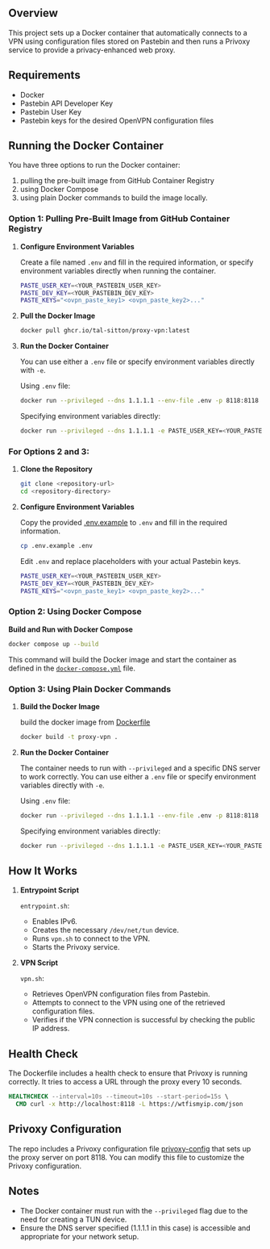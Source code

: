 ## Overview

This project sets up a Docker container that automatically connects to a VPN using configuration files stored on
Pastebin and then runs a Privoxy service to provide a privacy-enhanced web proxy.

## Requirements

- Docker
- Pastebin API Developer Key
- Pastebin User Key
- Pastebin keys for the desired OpenVPN configuration files

## Running the Docker Container

You have three options to run the Docker container:

1. pulling the pre-built image from GitHub Container Registry
2. using Docker Compose
3. using plain Docker commands to build the image locally.

### Option 1: Pulling Pre-Built Image from GitHub Container Registry

1. **Configure Environment Variables**

   Create a file named `.env` and fill in the required information, or specify environment variables directly when
   running the container.

   ```sh
   PASTE_USER_KEY=<YOUR_PASTEBIN_USER_KEY>
   PASTE_DEV_KEY=<YOUR_PASTEBIN_DEV_KEY>
   PASTE_KEYS="<ovpn_paste_key1> <ovpn_paste_key2>..."
   ```

2. **Pull the Docker Image**

   ```sh
   docker pull ghcr.io/tal-sitton/proxy-vpn:latest
   ```

3. **Run the Docker Container**

   You can use either a `.env` file or specify environment variables directly with `-e`.

   Using `.env` file:

   ```sh
   docker run --privileged --dns 1.1.1.1 --env-file .env -p 8118:8118 ghcr.io/tal-sitton/proxy-vpn:latest
   ```

   Specifying environment variables directly:

   ```sh
   docker run --privileged --dns 1.1.1.1 -e PASTE_USER_KEY=<YOUR_PASTEBIN_USER_KEY> -e PASTE_DEV_KEY=<YOUR_PASTEBIN_DEV_KEY> -e PASTE_KEYS="<ovpn_paste_key1> <ovpn_paste_key2>..." -p 8118:8118 ghcr.io/tal-sitton/proxy-vpn:latest
   ```

### For Options 2 and 3:

1. **Clone the Repository**

   ```sh
   git clone <repository-url>
   cd <repository-directory>
   ```

2. **Configure Environment Variables**

   Copy the provided [.env.example](.env.example) to `.env` and fill in the required information.

   ```sh
   cp .env.example .env
   ```

   Edit `.env` and replace placeholders with your actual Pastebin keys.

   ```sh
   PASTE_USER_KEY=<YOUR_PASTEBIN_USER_KEY>
   PASTE_DEV_KEY=<YOUR_PASTEBIN_DEV_KEY>
   PASTE_KEYS="<ovpn_paste_key1> <ovpn_paste_key2>..."
   ```

### Option 2: Using Docker Compose

**Build and Run with Docker Compose**

   ```sh
   docker compose up --build
   ```

This command will build the Docker image and start the container as defined in
the [`docker-compose.yml`](docker-compose.yml) file.

### Option 3: Using Plain Docker Commands

1. **Build the Docker Image**

   build the docker image from [Dockerfile](Dockerfile)

   ```sh
   docker build -t proxy-vpn .
   ```

2. **Run the Docker Container**

   The container needs to run with `--privileged` and a specific DNS server to work correctly. You can use either
   a `.env` file or specify environment variables directly with `-e`.

   Using `.env` file:

   ```sh
   docker run --privileged --dns 1.1.1.1 --env-file .env -p 8118:8118 proxy-vpn
   ```

   Specifying environment variables directly:

   ```sh
   docker run --privileged --dns 1.1.1.1 -e PASTE_USER_KEY=<YOUR_PASTEBIN_USER_KEY> -e PASTE_DEV_KEY=<YOUR_PASTEBIN_DEV_KEY> -e PASTE_KEYS="<ovpn_paste_key1> <ovpn_paste_key2>..." -p 8118:8118 proxy-vpn
   ```

## How It Works

1. **Entrypoint Script**

   `entrypoint.sh`:
    - Enables IPv6.
    - Creates the necessary `/dev/net/tun` device.
    - Runs `vpn.sh` to connect to the VPN.
    - Starts the Privoxy service.

2. **VPN Script**

   `vpn.sh`:
    - Retrieves OpenVPN configuration files from Pastebin.
    - Attempts to connect to the VPN using one of the retrieved configuration files.
    - Verifies if the VPN connection is successful by checking the public IP address.

## Health Check

The Dockerfile includes a health check to ensure that Privoxy is running correctly. It tries to access a URL through the
proxy every 10 seconds.

```Dockerfile
HEALTHCHECK --interval=10s --timeout=10s --start-period=15s \
  CMD curl -x http://localhost:8118 -L https://wtfismyip.com/json
```

## Privoxy Configuration

The repo includes a Privoxy configuration file [privoxy-config](privoxy-config) that sets up the proxy server on
port 8118. You can modify this file to customize the Privoxy configuration.

## Notes

- The Docker container must run with the `--privileged` flag due to the need for creating a TUN device.
- Ensure the DNS server specified (1.1.1.1 in this case) is accessible and appropriate for your network setup.
